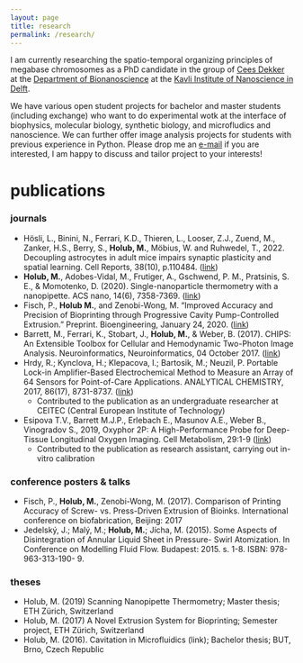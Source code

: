 ```yaml
---
layout: page
title: research
permalink: /research/
---
```


I am currently researching the spatio-temporal organizing principles of megabase chromosomes as a PhD candidate in the group of [Cees Dekker](https://ceesdekkerlab.nl/) at the [Department of Bionanoscience](https://www.tudelft.nl/en/faculty-of-applied-sciences/about-faculty/departments/bionanoscience/) at the [Kavli Institute of Nanoscience in Delft](http://kavli.tudelft.nl/).

We have various open student projects for bachelor and master students (including exchange) who want to do experimental wotk at the interface of biophysics, molecular biology, synthetic biology, and microfludics and nanoscience. We can further offer image analysis projects for students with previous experience in Python. Please drop me an <a href="mailto:mholub.ethz=gmail+com">e-mail</a> if you are interested, I am happy to discuss and tailor project to your interests!

# publications

### journals
* Hösli, L., Binini, N., Ferrari, K.D., Thieren, L., Looser, Z.J., Zuend, M., Zanker, H.S., Berry, S., <b>Holub, M.</b>, Möbius, W. and Ruhwedel, T., 2022. Decoupling astrocytes in adult mice impairs synaptic plasticity and spatial learning. Cell Reports, 38(10), p.110484. (<a href="https://doi.org/10.1016/j.celrep.2022.110484" target="blank">link</a>)
* <b>Holub, M.</b>, Adobes-Vidal, M., Frutiger, A., Gschwend, P. M., Pratsinis, S. E., & Momotenko, D. (2020). Single-nanoparticle thermometry with a nanopipette. ACS nano, 14(6), 7358-7369. (<a href="https://doi.org/10.1021/acsnano.0c02798" target="blank">link</a>)
* Fisch, P., <b>Holub M.</b>, and Zenobi-Wong, M. “Improved Accuracy and Precision of Bioprinting through Progressive Cavity Pump-Controlled Extrusion.” Preprint. Bioengineering, January 24, 2020. (<a href="https://doi.org/10.1101/2020.01.23.915868" target="blank">link</a>)
* Barrett, M., Ferrari, K., Stobart, J., <b>Holub, M.</b>, & Weber, B. (2017). CHIPS: An Extensible Toolbox for Cellular and Hemodynamic Two-Photon Image Analysis. Neuroinformatics, Neuroinformatics, 04 October 2017. (<a href="https://doi.org/10.1007/s12021-017-9344-y" target="blank">link</a>)
* Hrdy, R.; Kynclova, H.; Klepacova, I.; Bartosik, M.; Neuzil, P. Portable Lock-in Amplifier-Based Electrochemical Method to Measure an Array of 64 Sensors for Point-of-Care Applications. ANALYTICAL CHEMISTRY, 2017, 86(17), 8731-8737. (<a href="https://pubs.acs.org/doi/abs/10.1021/acs.analchem.7b00776" target="blank">link</a>)
  * Contributed to the publication as an undergraduate researcher at CEITEC (Central European Institute of Technology)
* Esipova T.V., Barrett M.J.P., Erlebach E., Masunov A.E., Weber B., Vinogradov S., 2019, Oxyphor 2P: A High-Performance Probe for Deep-Tissue Longitudinal Oxygen Imaging. Cell Metabolism, 29:1-9 (<a href="https://www.sciencedirect.com/science/article/abs/pii/S1550413118307599" target="blank">link</a>)
  * Contributed to the publication as research assistant, carrying out in-vitro calibration

### conference posters & talks
* Fisch, P., <b>Holub, M.</b>, Zenobi-Wong, M. (2017). Comparison of Printing Accuracy of Screw- vs. Press-Driven Extrusion of Bioinks.  International conference on biofabrication, Beijing: 2017
* Jedelský, J.; Malý, M.; <b>Holub, M.</b>; Jícha, M. (2015). Some Aspects of Disintegration of Annular Liquid Sheet in Pressure- Swirl Atomization. In Conference on Modelling Fluid Flow. Budapest: 2015. s. 1-8. ISBN: 978-963-313-190- 9.

### theses
* Holub, M. (2019) Scanning Nanopipette Thermometry; Master thesis; ETH Zürich, Switzerland
* Holub, M. (2017) A Novel Extrusion System for Bioprinting; Semester project, ETH Zürich, Switzerland
* Holub, M. (2016). Cavitation in Microfluidics (link); Bachelor thesis; BUT, Brno, Czech Republic
